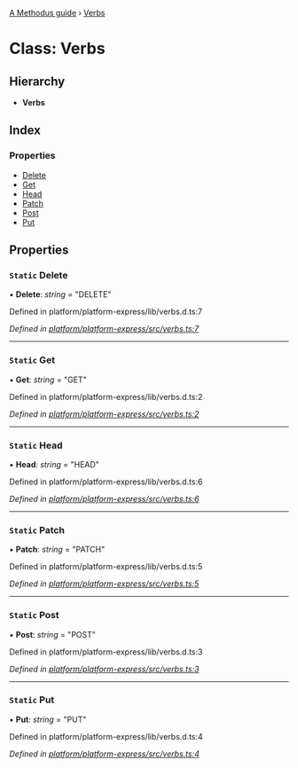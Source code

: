 [A Methodus guide](../README.md) › [Verbs](verbs.md)

# Class: Verbs

## Hierarchy

* **Verbs**

## Index

### Properties

* [Delete](verbs.md#static-delete)
* [Get](verbs.md#static-get)
* [Head](verbs.md#static-head)
* [Patch](verbs.md#static-patch)
* [Post](verbs.md#static-post)
* [Put](verbs.md#static-put)

## Properties

### `Static` Delete

▪ **Delete**: *string* = "DELETE"

Defined in platform/platform-express/lib/verbs.d.ts:7

*Defined in [platform/platform-express/src/verbs.ts:7](https://github.com/nodulusteam/methodus.dev/blob/3099105/modules/platform/platform-express/src/verbs.ts#L7)*

___

### `Static` Get

▪ **Get**: *string* = "GET"

Defined in platform/platform-express/lib/verbs.d.ts:2

*Defined in [platform/platform-express/src/verbs.ts:2](https://github.com/nodulusteam/methodus.dev/blob/3099105/modules/platform/platform-express/src/verbs.ts#L2)*

___

### `Static` Head

▪ **Head**: *string* = "HEAD"

Defined in platform/platform-express/lib/verbs.d.ts:6

*Defined in [platform/platform-express/src/verbs.ts:6](https://github.com/nodulusteam/methodus.dev/blob/3099105/modules/platform/platform-express/src/verbs.ts#L6)*

___

### `Static` Patch

▪ **Patch**: *string* = "PATCH"

Defined in platform/platform-express/lib/verbs.d.ts:5

*Defined in [platform/platform-express/src/verbs.ts:5](https://github.com/nodulusteam/methodus.dev/blob/3099105/modules/platform/platform-express/src/verbs.ts#L5)*

___

### `Static` Post

▪ **Post**: *string* = "POST"

Defined in platform/platform-express/lib/verbs.d.ts:3

*Defined in [platform/platform-express/src/verbs.ts:3](https://github.com/nodulusteam/methodus.dev/blob/3099105/modules/platform/platform-express/src/verbs.ts#L3)*

___

### `Static` Put

▪ **Put**: *string* = "PUT"

Defined in platform/platform-express/lib/verbs.d.ts:4

*Defined in [platform/platform-express/src/verbs.ts:4](https://github.com/nodulusteam/methodus.dev/blob/3099105/modules/platform/platform-express/src/verbs.ts#L4)*
